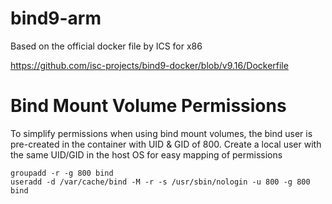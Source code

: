 # bind9-arm

Based on the official docker file by ICS for x86

https://github.com/isc-projects/bind9-docker/blob/v9.16/Dockerfile

# Bind Mount Volume Permissions

To simplify permissions when using bind mount volumes, the bind user is pre-created in the container with UID & GID of 800.
Create a local user with the same UID/GID in the host OS for easy mapping of permissions

```
groupadd -r -g 800 bind
useradd -d /var/cache/bind -M -r -s /usr/sbin/nologin -u 800 -g 800 bind
```
